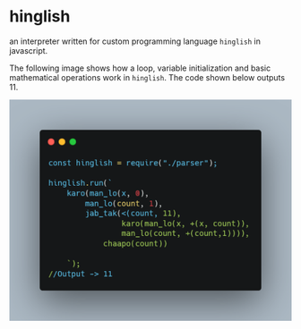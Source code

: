 # hinglish
an interpreter written for custom programming language `hinglish` in javascript.

The following image shows how a loop, variable initialization and basic mathematical operations work in `hinglish`. The code shown below outputs 11.


![image](./carbon.png)


